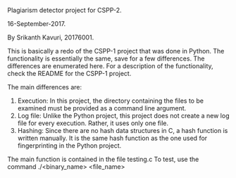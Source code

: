 Plagiarism detector project for CSPP-2.

16-September-2017.

By Srikanth Kavuri, 20176001.

This is basically a redo of the CSPP-1 project that was done in Python.
The functionality is essentially the same, save for a few differences. The differences are enumerated here.
For a description of the functionality, check the README for the CSPP-1 project.

The main differences are:
1. Execution: In this project, the directory containing the files to be examined must be provided as a command line argument.
2. Log file: Unlike the Python project, this project does not create a new log file for every execution. Rather, it uses only one file.
3. Hashing: Since there are no hash data structures in C, a hash function is written manually. It is the same hash function as the one used for fingerprinting in the Python project.


The main function is contained in the file testing.c
To test, use the command ./<binary_name> <file_name>